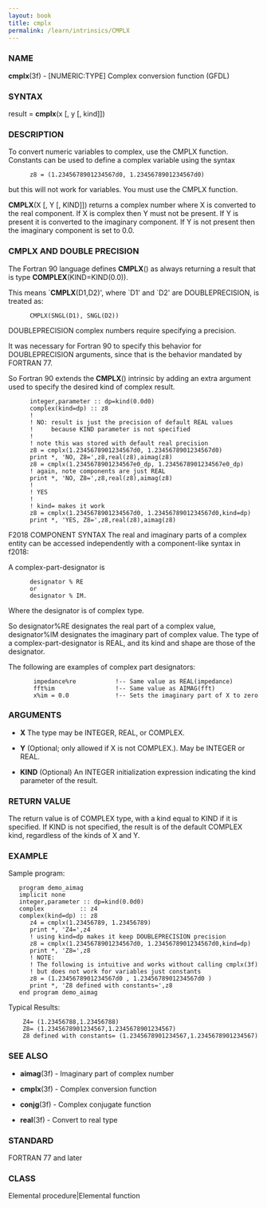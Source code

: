 ```yaml
---
layout: book
title: cmplx
permalink: /learn/intrinsics/CMPLX
---
```

### NAME

__cmplx__(3f) - \[NUMERIC:TYPE\] Complex conversion function
(GFDL)

### SYNTAX

result = __cmplx__(x \[, y \[, kind\]\])

### DESCRIPTION

To convert numeric variables to complex, use the CMPLX function.
Constants can be used to define a complex variable using the syntax

```
      z8 = (1.2345678901234567d0, 1.2345678901234567d0)
```

but this will not work for variables. You must use the CMPLX function.

__CMPLX__(X \[, Y \[, KIND\]\]) returns a complex number where X is
converted to the real component. If X is complex then Y must not be
present. If Y is present it is converted to the imaginary component. If
Y is not present then the imaginary component is set to 0.0.

### CMPLX AND DOUBLE PRECISION

The Fortran 90 language defines __CMPLX__() as always returning a result
that is type __COMPLEX__(KIND=KIND(0.0)).

This means \`__CMPLX__(D1,D2)', where \`D1' and \`D2' are
DOUBLEPRECISION, is treated as:

```
      CMPLX(SNGL(D1), SNGL(D2))
```

DOUBLEPRECISION complex numbers require specifying a precision.

It was necessary for Fortran 90 to specify this behavior for
DOUBLEPRECISION arguments, since that is the behavior mandated by
FORTRAN 77.

So Fortran 90 extends the __CMPLX__() intrinsic by adding an extra
argument used to specify the desired kind of complex result.

```
      integer,parameter :: dp=kind(0.0d0)
      complex(kind=dp) :: z8
      !
      ! NO: result is just the precision of default REAL values
      !     because KIND parameter is not specified
      !
      ! note this was stored with default real precision
      z8 = cmplx(1.2345678901234567d0, 1.2345678901234567d0)
      print *, 'NO, Z8=',z8,real(z8),aimag(z8)
      z8 = cmplx(1.2345678901234567e0_dp, 1.2345678901234567e0_dp)
      ! again, note components are just REAL
      print *, 'NO, Z8=',z8,real(z8),aimag(z8)
      !
      ! YES
      !
      ! kind= makes it work
      z8 = cmplx(1.2345678901234567d0, 1.2345678901234567d0,kind=dp)
      print *, 'YES, Z8=',z8,real(z8),aimag(z8)
```

F2018 COMPONENT SYNTAX The real and imaginary parts of a complex entity
can be accessed independently with a component-like syntax in f2018:

A complex-part-designator is

```
      designator % RE
      or
      designator % IM.
```

Where the designator is of complex type.

So designator%RE designates the real part of a complex value,
designator%IM designates the imaginary part of complex value. The type
of a complex-part-designator is REAL, and its kind and shape are those
of the designator.

The following are examples of complex part designators:

```
       impedance%re           !-- Same value as REAL(impedance)
       fft%im                 !-- Same value as AIMAG(fft)
       x%im = 0.0             !-- Sets the imaginary part of X to zero
```

### ARGUMENTS

  - __X__
    The type may be INTEGER, REAL, or COMPLEX.

  - __Y__
    (Optional; only allowed if X is not COMPLEX.). May be INTEGER or
    REAL.

  - __KIND__
    (Optional) An INTEGER initialization expression indicating the kind
    parameter of the result.

### RETURN VALUE

The return value is of COMPLEX type, with a kind equal to KIND if it is
specified. If KIND is not specified, the result is of the default
COMPLEX kind, regardless of the kinds of X and Y.

### EXAMPLE

Sample program:

```
   program demo_aimag
   implicit none
   integer,parameter :: dp=kind(0.0d0)
   complex          :: z4
   complex(kind=dp) :: z8
      z4 = cmplx(1.23456789, 1.23456789)
      print *, 'Z4=',z4
      ! using kind=dp makes it keep DOUBLEPRECISION precision
      z8 = cmplx(1.2345678901234567d0, 1.2345678901234567d0,kind=dp)
      print *, 'Z8=',z8
      ! NOTE:
      ! The following is intuitive and works without calling cmplx(3f)
      ! but does not work for variables just constants
      z8 = (1.2345678901234567d0 , 1.2345678901234567d0 )
      print *, 'Z8 defined with constants=',z8
   end program demo_aimag
```

Typical Results:

```
    Z4= (1.23456788,1.23456788)
    Z8= (1.2345678901234567,1.2345678901234567)
    Z8 defined with constants= (1.2345678901234567,1.2345678901234567)
```

### SEE ALSO

  - __aimag__(3f) - Imaginary part of complex number

  - __cmplx__(3f) - Complex conversion function

  - __conjg__(3f) - Complex conjugate function

  - __real__(3f) - Convert to real type

### STANDARD

FORTRAN 77 and later

### CLASS

Elemental procedure\|Elemental function
